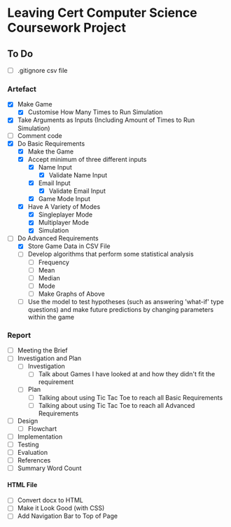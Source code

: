 # Leaving Cert Computer Science Coursework Project

## To Do

- [ ] .gitignore csv file

### Artefact

- [x] Make Game
  - [x] Customise How Many Times to Run Simulation
- [x] Take Arguments as Inputs (Including Amount of Times to Run Simulation)
- [ ] Comment code
- [x] Do Basic Requirements
  - [x] Make the Game
  - [x] Accept minimum of three different inputs
    - [x] Name Input
      - [x] Validate Name Input
    - [x] Email Input
      - [x] Validate Email Input
    - [x] Game Mode Input
  - [x] Have A Variety of Modes
    - [x] Singleplayer Mode
    - [x] Multiplayer Mode
    - [x] Simulation
- [ ] Do Advanced Requirements
  - [x] Store Game Data in CSV File
  - [ ] Develop algorithms that perform some statistical analysis
    - [ ] Frequency
    - [ ] Mean
    - [ ] Median
    - [ ] Mode
    - [ ] Make Graphs of Above
  - [ ] Use the model to test hypotheses (such as answering 'what-if' type questions) and make future predictions by changing parameters within the game  

### Report

- [ ] Meeting the Brief
- [ ] Investigation and Plan
  - [ ] Investigation
    - [ ] Talk about Games I have looked at and how they didn't fit the requirement 
  - [ ] Plan
    - [ ] Talking about using Tic Tac Toe to reach all Basic Requirements
    - [ ] Talking about using Tic Tac Toe to reach all Advanced Requirements
- [ ] Design
  - [ ] Flowchart
- [ ] Implementation
- [ ] Testing
- [ ] Evaluation
- [ ] References
- [ ] Summary Word Count

#### HTML File

- [ ] Convert docx to HTML
- [ ] Make it Look Good (with CSS)
- [ ] Add Navigation Bar to Top of Page

